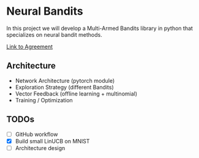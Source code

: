 # Neural Bandits
In this project we will develop a Multi-Armed Bandits library in python that specializes on neural bandit methods.

[Link to Agreement](https://docs.google.com/document/d/1qs0hDGVd5MHe6PK5uL_GVNjiIePBJscbNkjGotF9-Uk/edit?tab=t.0])

## Architecture 
- Network Architecture (pytorch module)
- Exploration Strategy (different Bandits)
- Vector Feedback (offline learning + multinomial)
- Training / Optimization


## TODOs
- [ ] GitHub workflow
- [x] Build small LinUCB on MNIST
- [ ] Architecture design